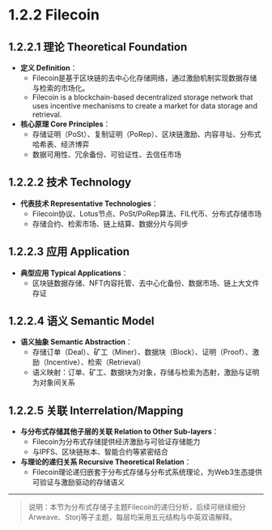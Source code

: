 # 1.2.2 Filecoin

## 1.2.2.1 理论 Theoretical Foundation

- **定义 Definition**：
  - Filecoin是基于区块链的去中心化存储网络，通过激励机制实现数据存储与检索的市场化。
  - Filecoin is a blockchain-based decentralized storage network that uses incentive mechanisms to create a market for data storage and retrieval.
- **核心原理 Core Principles**：
  - 存储证明（PoSt）、复制证明（PoRep）、区块链激励、内容寻址、分布式哈希表、经济博弈
  - 数据可用性、冗余备份、可验证性、去信任市场

## 1.2.2.2 技术 Technology

- **代表技术 Representative Technologies**：
  - Filecoin协议、Lotus节点、PoSt/PoRep算法、FIL代币、分布式存储市场
  - 存储合约、检索市场、链上结算、数据分片与同步

## 1.2.2.3 应用 Application

- **典型应用 Typical Applications**：
  - 区块链数据存储、NFT内容托管、去中心化备份、数据市场、链上大文件存证

## 1.2.2.4 语义 Semantic Model

- **语义抽象 Semantic Abstraction**：
  - 存储订单（Deal）、矿工（Miner）、数据块（Block）、证明（Proof）、激励（Incentive）、检索（Retrieval）
  - 语义映射：订单、矿工、数据块为对象，存储与检索为态射，激励与证明为对象间关系

## 1.2.2.5 关联 Interrelation/Mapping

- **与分布式存储其他子层的关联 Relation to Other Sub-layers**：
  - Filecoin为分布式存储提供经济激励与可验证存储能力
  - 与IPFS、区块链账本、智能合约等紧密结合
- **与理论的递归关系 Recursive Theoretical Relation**：
  - Filecoin理论递归嵌套于分布式存储与分布式系统理论，为Web3生态提供可验证与激励驱动的存储语义

---

> 说明：本节为分布式存储子主题Filecoin的递归分析，后续可继续细分Arweave、Storj等子主题，每层均采用五元结构与中英双语解释。
